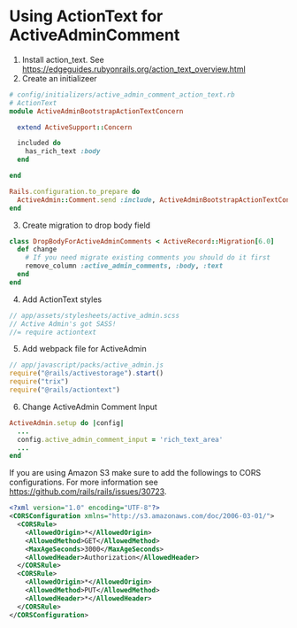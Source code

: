 # Using ActionText for ActiveAdminComment
1) Install action_text. See https://edgeguides.rubyonrails.org/action_text_overview.html
2) Create an initializeer
```ruby
# config/initializers/active_admin_comment_action_text.rb
# ActionText
module ActiveAdminBootstrapActionTextConcern

  extend ActiveSupport::Concern

  included do
    has_rich_text :body
  end

end

Rails.configuration.to_prepare do
  ActiveAdmin::Comment.send :include, ActiveAdminBootstrapActionTextConcern
end
```

3) Create migration to drop body field
```ruby
class DropBodyForActiveAdminComments < ActiveRecord::Migration[6.0]
  def change
    # If you need migrate existing comments you should do it first
    remove_column :active_admin_comments, :body, :text
  end
end
```

4) Add ActionText styles
```scss
// app/assets/stylesheets/active_admin.scss
// Active Admin's got SASS!
//= require actiontext
```

5) Add webpack file for ActiveAdmin
```javascript
// app/javascript/packs/active_admin.js
require("@rails/activestorage").start()
require("trix")
require("@rails/actiontext")
```

6) Change ActiveAdmin Comment Input
```ruby
ActiveAdmin.setup do |config|
  ...
  config.active_admin_comment_input = 'rich_text_area'
  ...
end
```

If you are using Amazon S3 make sure to add the followings to CORS configurations. For more information see https://github.com/rails/rails/issues/30723.
```xml
<?xml version="1.0" encoding="UTF-8"?>
<CORSConfiguration xmlns="http://s3.amazonaws.com/doc/2006-03-01/">
  <CORSRule>
    <AllowedOrigin>*</AllowedOrigin>
    <AllowedMethod>GET</AllowedMethod>
    <MaxAgeSeconds>3000</MaxAgeSeconds>
    <AllowedHeader>Authorization</AllowedHeader>
  </CORSRule>
  <CORSRule>
    <AllowedOrigin>*</AllowedOrigin>
    <AllowedMethod>PUT</AllowedMethod>
    <AllowedHeader>*</AllowedHeader>
  </CORSRule>
</CORSConfiguration>
```